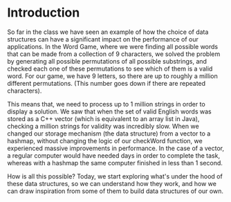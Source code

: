 Introduction
============

So far in the class we have seen an example of how the choice of data structures
can have a significant impact on the performance of our applications. In the Word
Game, where we were finding all possible words that can be made from a collection
of 9 characters, we solved the problem by generating all possible permutations of
all possible substrings, and checked each one of these permutations to see which
of them is a valid word. For our game, we have 9 letters, so there are up to
roughly a million different permutations. (This number goes down if there are
repeated characters).

This means that, we need to process up to 1 million strings in order to display a
solution. We saw that when the set of valid English words was stored as a C++ vector
(which is equivalent to an array list in Java), checking a million strings for
validity was incredibly slow. When we changed our storage mechanism (the data structure)
from a vector to a hashmap, without changing the logic of our checkWord function,
we experienced massive improvements in performance. In the case of a vector, a regular
computer would have needed days in order to complete the task, whereas with a hashmap
the same computer finished in less than 1 second.

How is all this possible? Today, we start exploring what's under the hood of these
data structures, so we can understand how they work, and how we can draw inspiration
from some of them to build data structures of our own.